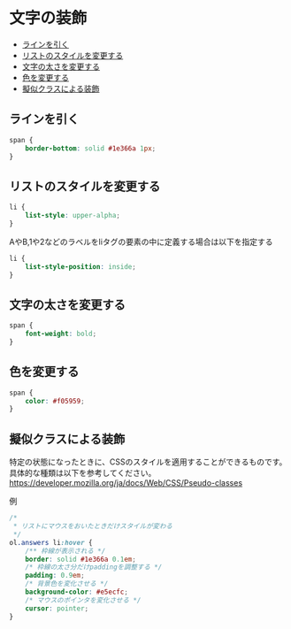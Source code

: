# 文字の装飾

<!-- TOC -->

- [ラインを引く](#%E3%83%A9%E3%82%A4%E3%83%B3%E3%82%92%E5%BC%95%E3%81%8F)
- [リストのスタイルを変更する](#%E3%83%AA%E3%82%B9%E3%83%88%E3%81%AE%E3%82%B9%E3%82%BF%E3%82%A4%E3%83%AB%E3%82%92%E5%A4%89%E6%9B%B4%E3%81%99%E3%82%8B)
- [文字の太さを変更する](#%E6%96%87%E5%AD%97%E3%81%AE%E5%A4%AA%E3%81%95%E3%82%92%E5%A4%89%E6%9B%B4%E3%81%99%E3%82%8B)
- [色を変更する](#%E8%89%B2%E3%82%92%E5%A4%89%E6%9B%B4%E3%81%99%E3%82%8B)
- [擬似クラスによる装飾](#%E6%93%AC%E4%BC%BC%E3%82%AF%E3%83%A9%E3%82%B9%E3%81%AB%E3%82%88%E3%82%8B%E8%A3%85%E9%A3%BE)

<!-- /TOC -->

## ラインを引く

```css
span {
    border-bottom: solid #1e366a 1px;
}
```

## リストのスタイルを変更する
```css
li {
    list-style: upper-alpha;
}
```

AやB,1や2などのラベルをliタグの要素の中に定義する場合は以下を指定する
```css
li {
    list-style-position: inside;
}
```

## 文字の太さを変更する
```css
span {
    font-weight: bold;
}
```

## 色を変更する
```css
span {
    color: #f05959;
}
```

## 擬似クラスによる装飾
特定の状態になったときに、CSSのスタイルを適用することができるものです。  
具体的な種類は以下を参考してください。  
https://developer.mozilla.org/ja/docs/Web/CSS/Pseudo-classes

例
```css
/*
 * リストにマウスをおいたときだけスタイルが変わる
 */
ol.answers li:hover {
    /** 枠線が表示される */
    border: solid #1e366a 0.1em;
    /* 枠線の太さ分だけpaddingを調整する */
    padding: 0.9em;
    /* 背景色を変化させる */
    background-color: #e5ecfc;
    /* マウスのポインタを変化させる */
    cursor: pointer;
}
```
